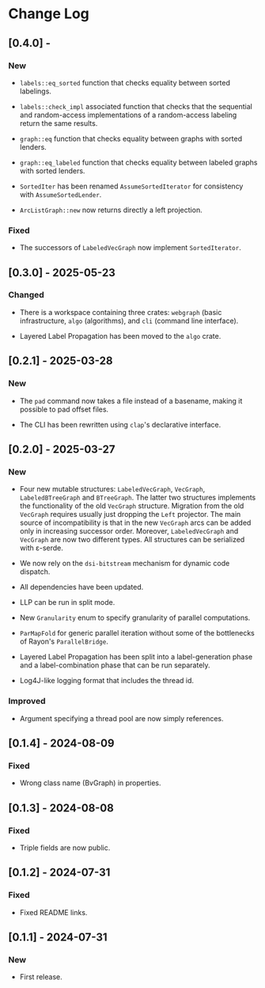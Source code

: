 # Change Log

## [0.4.0] -

### New

* `labels::eq_sorted` function that checks equality between sorted labelings.

* `labels::check_impl` associated function that checks that the sequential and
  random-access implementations of a random-access labeling return the same
  results.

* `graph::eq` function that checks equality between graphs with sorted lenders.

* `graph::eq_labeled` function that checks equality between labeled graphs with
  sorted lenders.

* `SortedIter` has been renamed `AssumeSortedIterator` for consistency with
  `AssumeSortedLender`.

* `ArcListGraph::new` now returns directly a left projection.

### Fixed

* The successors of `LabeledVecGraph` now implement `SortedIterator`.

## [0.3.0] - 2025-05-23

### Changed

* There is a workspace containing three crates: `webgraph` (basic
  infrastructure, `algo` (algorithms), and `cli` (command line
  interface).

* Layered Label Propagation has been moved to the `algo` crate.

## [0.2.1] - 2025-03-28

### New

* The `pad` command now takes a file instead of a basename, making it possible
  to pad offset files.

* The CLI has been rewritten using `clap`'s declarative interface.

## [0.2.0] - 2025-03-27

### New

* Four new mutable structures: `LabeledVecGraph`, `VecGraph`, `LabeledBTreeGraph`
  and `BTreeGraph`. The latter two structures implements the functionality of the
  old `VecGraph` structure. Migration from the old `VecGraph` requires usually
  just dropping the `Left` projector. The main source of incompatibility is that
  in the new `VecGraph` arcs can be added only in increasing successor order.
  Moreover, `LabeledVecGraph` and `VecGraph` are now two different types. All
  structures can be serialized with ε-serde.

* We now rely on the `dsi-bitstream` mechanism for dynamic code dispatch.

* All dependencies have been updated.

* LLP can be run in split mode.

* New `Granularity` enum to specify granularity of parallel computations.

* `ParMapFold` for generic parallel iteration without some of the
  bottlenecks of Rayon's `ParallelBridge`.

* Layered Label Propagation has been split into a label-generation phase
  and a label-combination phase that can be run separately.

* Log4J-like logging format that includes the thread id.

### Improved

* Argument specifying a thread pool are now simply references.

## [0.1.4] - 2024-08-09

### Fixed

* Wrong class name (BvGraph) in properties.

## [0.1.3] - 2024-08-08

### Fixed

* Triple fields are now public.

## [0.1.2] - 2024-07-31

### Fixed

* Fixed README links.

## [0.1.1] - 2024-07-31

### New

* First release.
